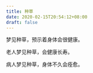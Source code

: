 ```yaml
---
title: 种草
date: 2020-02-15T20:54:12+08:00
draft: false
---
```


梦见种草，预示着身体会很健康。

老人梦见种草，会健康长寿。

病人梦见种草，身体不久会痊愈。


